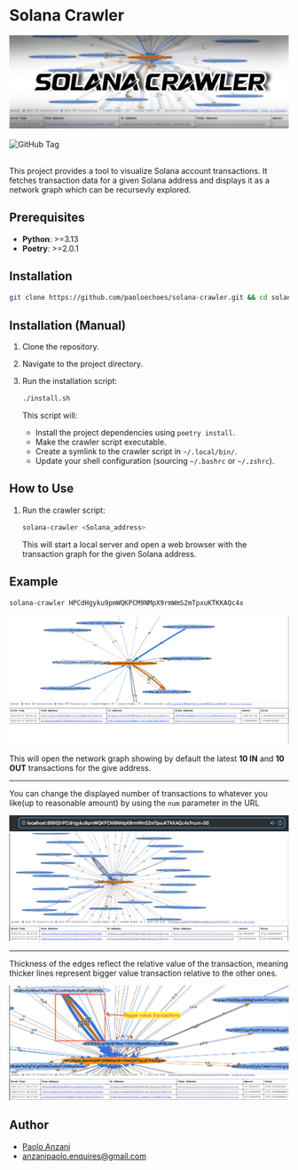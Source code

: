 # Solana Crawler
<img src="./assets/cover.jpg">
<br><br>
<img alt="GitHub Tag" src="https://img.shields.io/github/v/tag/paoloechoes/solana-crawler?label=version&color=green">
<br><br>

This project provides a tool to visualize Solana account transactions. It fetches transaction data for a given Solana address and displays it as a network graph which can be recursevly explored.

## Prerequisites
* **Python**: >=3.13
* **Poetry**: >=2.0.1

## Installation

```bash
git clone https://github.com/paoloechoes/solana-crawler.git && cd solana-crawler && chmod +x ./install && ./install.sh
```

## Installation (Manual)

1.  Clone the repository.
2.  Navigate to the project directory.
3.  Run the installation script:

    ```bash
    ./install.sh
    ```

    This script will:

    * Install the project dependencies using `poetry install`. 
    * Make the crawler script executable. 
    * Create a symlink to the crawler script in `~/.local/bin/`.
    * Update your shell configuration (sourcing `~/.bashrc` or `~/.zshrc`).

## How to Use

1.  Run the crawler script:

    ```bash
    solana-crawler <Solana_address>
    ```

    This will start a local server and open a web browser with the transaction graph for the given Solana address.

## Example

```bash
solana-crawler HPCdHgyku9pmWQKPCM9NMpX9rmWmS2mTpxuKTKKAQc4x
```

<img src="./assets/Screenshot 2025-03-12 at 09.21.21.png">

This will open the network graph showing by default the latest **10 IN** and **10 OUT** transactions for the give address.

---

You can change the displayed number of transactions to whatever you like(up to reasonable amount) by using the `num` parameter in the URL

<img src="./assets/Screenshot 2025-03-12 at 09.27.42.png">
<img src="./assets/Screenshot 2025-03-12 at 09.28.56.png">

---

Thickness of the edges reflect the relative value of the transaction, meaning thicker lines represent bigger value transaction relative to the other ones.

<img src="./assets/Screenshot 2025-03-12 at 09.29.50.png">

## Author
- [Paolo Anzani]("https://x.com/paoloechoes")
- anzanipaolo.enquires@gmail.com